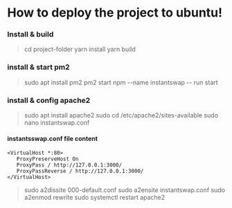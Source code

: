 # How to deploy the project to ubuntu!

### Install & build

> cd project-folder
> yarn install
> yarn build

### install & start pm2

> sudo apt install pm2
> pm2 start npm --name instantswap -- run start

### install & config apache2

> sudo apt install apache2
> sudo cd /etc/apache2/sites-available
> sudo nano instantswap.conf

#### instantsswap.conf file content

```
<VirtualHost *:80>
   ProxyPreserveHost On
   ProxyPass / http://127.0.0.1:3000/
   ProxyPassReverse / http://127.0.0.1:3000/
</VirtualHost>
```

> sudo a2dissite 000-default.conf
> sudo a2ensite instantswap.conf
> sudo a2enmod rewrite
> sudo systemctl restart apache2

